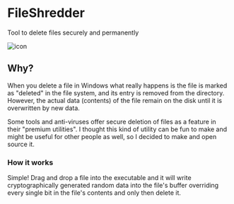 # FileShredder
Tool to delete files securely and permanently

![icon](https://github.com/user-attachments/assets/5c317ca7-0d84-4693-a667-cf53e28aca80)

## Why?
When you delete a file in Windows what really happens is the file is marked as "deleted" in the file system, and its entry is removed from the directory. However, the actual data (contents) of the file remain on the disk until it is overwritten by new data.

Some tools and anti-viruses offer secure deletion of files as a feature in their "premium utilities". I thought
this kind of utility can be fun to make and might be useful for other people as well, so I decided to make and
open source it.

### How it works
Simple! Drag and drop a file into the executable and it will write cryptographically generated random data
into the file's buffer overriding every single bit in the file's contents and only then delete it.
